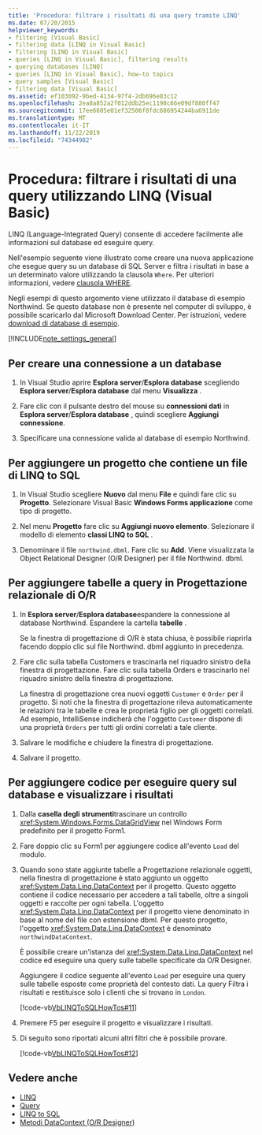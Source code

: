 ```yaml
---
title: 'Procedura: filtrare i risultati di una query tramite LINQ'
ms.date: 07/20/2015
helpviewer_keywords:
- filtering [Visual Basic]
- filtering data [LINQ in Visual Basic]
- filtering [LINQ in Visual Basic]
- queries [LINQ in Visual Basic], filtering results
- querying databases [LINQ]
- queries [LINQ in Visual Basic], how-to topics
- query samples [Visual Basic]
- filtering data [Visual Basic]
ms.assetid: ef103092-9bed-4134-97f4-2db696e83c12
ms.openlocfilehash: 2ea8a852a2f012ddb25ec1198c66e09df880ff47
ms.sourcegitcommit: 17ee6605e01ef32506f8fdc686954244ba6911de
ms.translationtype: MT
ms.contentlocale: it-IT
ms.lasthandoff: 11/22/2019
ms.locfileid: "74344982"
---
```

# <a name="how-to-filter-query-results-by-using-linq-visual-basic"></a>Procedura: filtrare i risultati di una query utilizzando LINQ (Visual Basic)

LINQ (Language-Integrated Query) consente di accedere facilmente alle informazioni sul database ed eseguire query.

Nell'esempio seguente viene illustrato come creare una nuova applicazione che esegue query su un database di SQL Server e filtra i risultati in base a un determinato valore utilizzando la clausola `Where`. Per ulteriori informazioni, vedere [clausola WHERE](../../../../visual-basic/language-reference/queries/where-clause.md).

Negli esempi di questo argomento viene utilizzato il database di esempio Northwind. Se questo database non è presente nel computer di sviluppo, è possibile scaricarlo dal Microsoft Download Center. Per istruzioni, vedere [download di database di esempio](../../../../framework/data/adonet/sql/linq/downloading-sample-databases.md).

[!INCLUDE[note_settings_general](~/includes/note-settings-general-md.md)]

## <a name="to-create-a-connection-to-a-database"></a>Per creare una connessione a un database

1. In Visual Studio aprire **Esplora server**/**Esplora database** scegliendo **Esplora server**/**Esplora database** dal menu **Visualizza** .

2. Fare clic con il pulsante destro del mouse su **connessioni dati** in **Esplora server**/**Esplora database** , quindi scegliere **Aggiungi connessione**.

3. Specificare una connessione valida al database di esempio Northwind.

## <a name="to-add-a-project-that-contains-a-linq-to-sql-file"></a>Per aggiungere un progetto che contiene un file di LINQ to SQL

1. In Visual Studio scegliere **Nuovo** dal menu **File** e quindi fare clic su **Progetto**. Selezionare Visual Basic **Windows Forms applicazione** come tipo di progetto.

2. Nel menu **Progetto** fare clic su **Aggiungi nuovo elemento**. Selezionare il modello di elemento **classi LINQ to SQL** .

3. Denominare il file `northwind.dbml`. Fare clic su **Add**. Viene visualizzata la Object Relational Designer (O/R Designer) per il file Northwind. dbml.

## <a name="to-add-tables-to-query-to-the-or-designer"></a>Per aggiungere tabelle a query in Progettazione relazionale di O/R

1. In **Esplora server**/**Esplora database**espandere la connessione al database Northwind. Espandere la cartella **tabelle** .

     Se la finestra di progettazione di O/R è stata chiusa, è possibile riaprirla facendo doppio clic sul file Northwind. dbml aggiunto in precedenza.

2. Fare clic sulla tabella Customers e trascinarla nel riquadro sinistro della finestra di progettazione. Fare clic sulla tabella Orders e trascinarlo nel riquadro sinistro della finestra di progettazione.

     La finestra di progettazione crea nuovi oggetti `Customer` e `Order` per il progetto. Si noti che la finestra di progettazione rileva automaticamente le relazioni tra le tabelle e crea le proprietà figlio per gli oggetti correlati. Ad esempio, IntelliSense indicherà che l'oggetto `Customer` dispone di una proprietà `Orders` per tutti gli ordini correlati a tale cliente.

3. Salvare le modifiche e chiudere la finestra di progettazione.

4. Salvare il progetto.

## <a name="to-add-code-to-query-the-database-and-display-the-results"></a>Per aggiungere codice per eseguire query sul database e visualizzare i risultati

1. Dalla **casella degli strumenti**trascinare un controllo <xref:System.Windows.Forms.DataGridView> nel Windows Form predefinito per il progetto Form1.

2. Fare doppio clic su Form1 per aggiungere codice all'evento `Load` del modulo.

3. Quando sono state aggiunte tabelle a Progettazione relazionale oggetti, nella finestra di progettazione è stato aggiunto un oggetto <xref:System.Data.Linq.DataContext> per il progetto. Questo oggetto contiene il codice necessario per accedere a tali tabelle, oltre a singoli oggetti e raccolte per ogni tabella. L'oggetto <xref:System.Data.Linq.DataContext> per il progetto viene denominato in base al nome del file con estensione dbml. Per questo progetto, l'oggetto <xref:System.Data.Linq.DataContext> è denominato `northwindDataContext`.

    È possibile creare un'istanza del <xref:System.Data.Linq.DataContext> nel codice ed eseguire una query sulle tabelle specificate da O/R Designer.

    Aggiungere il codice seguente all'evento `Load` per eseguire una query sulle tabelle esposte come proprietà del contesto dati. La query Filtra i risultati e restituisce solo i clienti che si trovano in `London`.

    [!code-vb[VbLINQToSQLHowTos#11](~/samples/snippets/visualbasic/VS_Snippets_VBCSharp/VbLINQtoSQLHowTos/VB/Form5.vb#11)]

4. Premere F5 per eseguire il progetto e visualizzare i risultati.

5. Di seguito sono riportati alcuni altri filtri che è possibile provare.

    [!code-vb[VbLINQToSQLHowTos#12](~/samples/snippets/visualbasic/VS_Snippets_VBCSharp/VbLINQtoSQLHowTos/VB/Form5.vb#12)]

## <a name="see-also"></a>Vedere anche

- [LINQ](../../../../visual-basic/programming-guide/language-features/linq/index.md)
- [Query](../../../../visual-basic/language-reference/queries/index.md)
- [LINQ to SQL](../../../../framework/data/adonet/sql/linq/index.md)
- [Metodi DataContext (O/R Designer)](/visualstudio/data-tools/datacontext-methods-o-r-designer)
